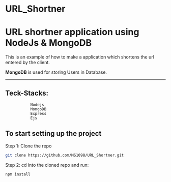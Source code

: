 # URL_Shortner

# URL shortner application using NodeJs & MongoDB

This is an example of how to make a application which shortens the url entered by the client.

**MongoDB** is used for storing Users in Database.

---
## Teck-Stacks:
               Nodejs
               MongoDB
               Express
               Ejs
               
   

## To start setting up the project

Step 1: Clone the repo

```bash
git clone https://github.com/MS1098/URL_Shortner.git
```

Step 2: cd into the cloned repo and run:

```bash
npm install
```